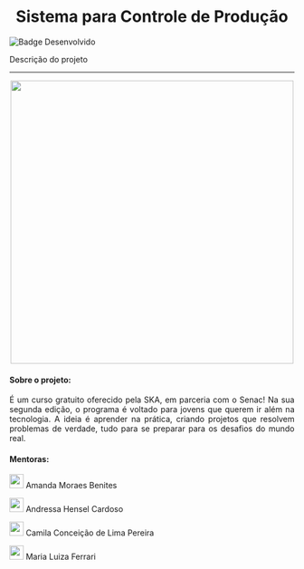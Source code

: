 <h1 align="center">Sistema para Controle de Produção</h1>

![Badge Desenvolvido](https://img.shields.io/badge/STATUS-EM%20DESENVOLVIMENTO-green?style=for-the-badge)

<p>Descrição do projeto</p>

<hr>

<p align="center">
  <img src="https://www.ska.com.br/wp-content/uploads/2025/07/code_the_future_logo.svg" width="500"/>
</p>

<h4>Sobre o projeto:</h4>

<p align="justify">
  É um curso gratuito oferecido pela SKA, em parceria com o Senac!  
  Na sua segunda edição, o programa é voltado para jovens que querem ir além na tecnologia.  
  A ideia é aprender na prática, criando projetos que resolvem problemas de verdade, tudo para se preparar para os desafios do mundo real.
</p>

<h4>Mentoras:</h4>

<img src="https://www.ska.com.br/wp-content/uploads/2025/07/pixel_code-solid.svg" margin="" width="25"> Amanda Moraes Benites

<img src="https://www.ska.com.br/wp-content/uploads/2025/07/pixelarticons_zap.svg" width="25"> Andressa Hensel Cardoso

<img src="https://www.ska.com.br/wp-content/uploads/2025/07/pixelarticons_heart.svg" width="25"> Camila Conceição de Lima Pereira

<img src="https://www.ska.com.br/wp-content/uploads/2025/07/pixelarticons_human-handsup.svg" width="25"> Maria Luiza Ferrari

